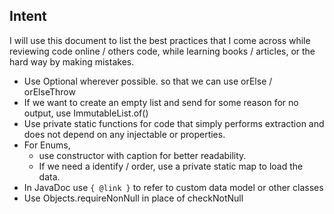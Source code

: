 ## Intent
I will use this document to list the best practices that I come across while reviewing code online / others code, while learning books / articles, or the hard way by making mistakes.

  - Use Optional wherever possible. so that we can use orElse / orElseThrow
  - If we want to create an empty list and send for some reason for no output, use ImmutableList.of()
  - Use private static functions for code that simply performs extraction and does not depend on any injectable or properties.
  - For Enums,
    - use constructor with caption for better readability.
    - If we need a identify / order, use a private static map to load the data.
  - In JavaDoc use `{ @link }` to refer to custom data model or other classes
  - Use Objects.requireNonNull in place of checkNotNull